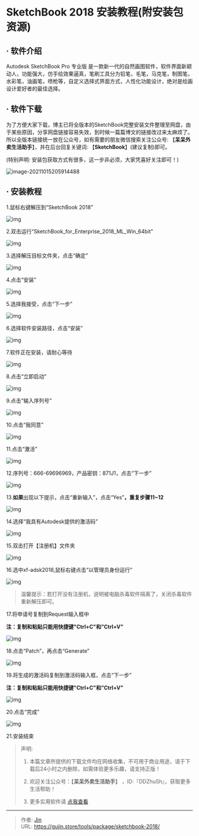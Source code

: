 # SketchBook 2018 安装教程(附安装包资源)


## · 软件介绍
Autodesk SketchBook Pro 专业版 是一款新一代的自然画图软件，软件界面新颖动人，功能强大，仿手绘效果逼真，笔刷工具分为铅笔，毛笔，马克笔，制图笔，水彩笔，油画笔，喷枪等，自定义选择式界面方式，人性化功能设计，绝对是绘画设计爱好者的最佳选择。


## · 软件下载
为了方便大家下载，博主已将全版本的SketchBook完整安装文件整理至网盘，由于某些原因，分享网盘链接容易失效，到时候一篇篇博文的链接改过来太麻烦了。所以全版本链接统一放在公众号，如有需要的朋友微信搜索关注公众号: 【**呆呆外卖生活助手**】，并在后台回复关键词: 【**SketchBook**】(建议复制)即可。

(特别声明: 安装包获取方式有很多，这一步非必须，大家凭喜好关注即可！)

![image-20211015205914488](https://img.gujin.store/img/image-20211015205914488.png)

## · 安装教程

1.鼠标右键解压到“SketchBook 2018”

![img](https://img.gujin.store/img/v2-bcabcd61d74b1b1c8ccfdba1673cf302_720w.png)

2.双击运行“SketchBook_for_Enterprise_2018_ML_Win_64bit”

![img](https://img.gujin.store/img/v2-e2e48afeb8e1c4c6269c631d83dcfd0d_720w.png)



3.选择解压目标文件夹，点击“确定”

![img](https://img.gujin.store/img/v2-6ac9c282d0ded4f68432172c3a4c162f_720w.png)

4.点击“安装”

![img](https://img.gujin.store/img/v2-84b317745b0f4f13d4e77bd8cab80283_720w.png)

5.选择我接受，点击“下一步”

![img](https://img.gujin.store/img/v2-0f82c202b96ec9e429a46c4d2aab735b_720w.png)

6.选择软件安装路径，点击“安装”

![img](https://img.gujin.store/img/v2-f95543b5807c6f5ebd09a9e04f2dc7b7_720w.png)

7.软件正在安装，请耐心等待

![img](https://img.gujin.store/img/v2-f02cf73739cb42ce980913fefc2a8400_720w.png)

8.点击“立即启动”

![img](https://img.gujin.store/img/v2-c499eea0e5cc5be5e8dbbc66948f69a0_720w.png)

9.点击“输入序列号”

![img](https://img.gujin.store/img/v2-b278c53f840e4c9b86b579e0c2de41f4_720w.png)

10.点击“我同意”

![img](https://img.gujin.store/img/v2-f60b98b804024eb8931e94a9fa1e5ef3_720w.png)

11.点击“激活”

![img](https://img.gujin.store/img/v2-ed8a67c30c395fcc7da95f7de84ced0d_720w.png)

12.序列号：666-69696969，产品密钥：871J1，点击“下一步”

![img](https://img.gujin.store/img/v2-1d2cd7851f1d711054355bbdcb39b60d_720w.png)

13.**如果**出现以下提示，点击“重新输入”，点击“Yes”**，重复步骤11~12**

![img](https://img.gujin.store/img/v2-191caf15e03aee2d1c8bcb545652d7ec_720w.png)

14.选择“我具有Autodesk提供的激活码”

![img](https://img.gujin.store/img/v2-b9e0fa215f6917796d4eecf70cfe75f5_720w.png)

15.双击打开【注册机】文件夹

![img](https://img.gujin.store/img/v2-5da2b1c844b2584550fdbb18e0a3da1e_720w.png)

16.选中xf-adsk2018,鼠标右键点击“以管理员身份运行”

![img](https://img.gujin.store/img/v2-60d2d7197badeff624760772ff87a72c_720w.png)

> 温馨提示：若打开没有注册机，说明被电脑杀毒软件隔离了，关闭杀毒软件重新解压即可。

17.将申请号复制到Request输入框中

**注：复制和粘贴只能用快捷键"Ctrl+C"和”Ctrl+V”**

![img](https://img.gujin.store/img/v2-ee590b08127ed712544dcd4f3545aad1_720w.png)

18.点击“Patch”，再点击“Generate”

![img](https://img.gujin.store/img/v2-a06c2c63587414f3eed7b8b94ccb8a3e_720w.png)

19.将生成的激活码复制到激活码输入框，点击“下一步”

**注：复制和粘贴只能用快捷键"Ctrl+C"和”Ctrl+V”**

![img](https://img.gujin.store/img/v2-e72776b5689e42991b8a4556027b5341_720w.png)

20.点击“完成”

![img](https://img.gujin.store/img/v2-e1a9046ca37676970bcdd1417fb15f7c_720w.png)

21.安装结束




> 声明: 
>
> 1. 本篇文章所提供的下载文件均在网络收集，不可用于商业用途，请于下载后24小时之内删除，如需体验更多乐趣，请支持正版！
>
> 2. 欢迎关注公众号：【**呆呆外卖生活助手**】 ，ID:『DDZhuSh』，获取更多生活帮助！
>
> 3. 更多实用软件请  [点我查看](/tools)

---

> 作者: [Jin](https://img.gujin.store/img/favicon.ico)  
> URL: https://gujin.store/tools/package/sketchbook-2018/  

